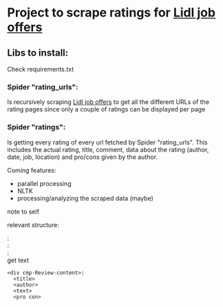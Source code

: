 # Project to scrape ratings for [Lidl job offers](https://www.indeed.fr/cmp/Lidl/reviews)

## Libs to install:
Check requirements.txt

### Spider "rating_urls":
Is recursively scraping [Lidl job offers](https://www.indeed.fr/cmp/Lidl/reviews) to get all the different URLs of the rating pages since only a couple of ratings can be displayed per page

### Spider "ratings":
Is getting every rating of every url fetched by Spider "rating_urls". This includes the actual rating, title, comment, data about the rating (author, date, job, location) and pro/cons given by the author.

Coming features:
  - parallel processing
  - NLTK
  - processing/analyzing the scraped data (maybe)

note to self

relevant structure:
  <div cmp-Review-container>:
    <div cmp-Review-rating>:
      <div>:
        <div cmp-ReviewRating> get text

    <div cmp-Review-content>:
      <title>
      <author>
      <text>
      <pro con>
